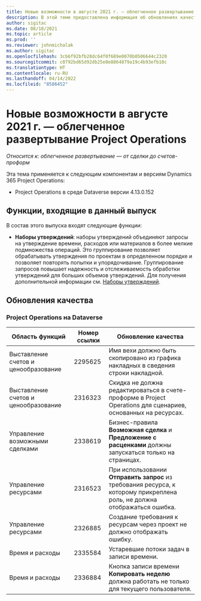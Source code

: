 ```yaml
---
title: Новые возможности в августе 2021 г. — облегченное развертывание Project Operations
description: В этой теме предоставлена информация об обновлениях качества, доступных для выпуска облегченного развертывания Project Operations (август 2021 года).
author: sigitac
ms.date: 08/10/2021
ms.topic: article
ms.prod: ''
ms.reviewer: johnmichalak
ms.author: sigitac
ms.openlocfilehash: 3cb6f92bfb28dc64f0f689e0070b0506644c2320
ms.sourcegitcommit: c0792bd65d92db25e0e8864879a19c4b93efb10c
ms.translationtype: HT
ms.contentlocale: ru-RU
ms.lasthandoff: 04/14/2022
ms.locfileid: "8586452"
---
```

# <a name="whats-new-august-2021---project-operations-lite-deployment"></a>Новые возможности в августе 2021 г. — облегченное развертывание Project Operations

_Относится к: облегченное развертывание — от сделки до счетов-проформ_

Эта тема применяется к следующим компонентам и версиям Dynamics 365 Project Operations:

  - Project Operations в среде Dataverse версии 4.13.0.152

## <a name="features-included-in-this-release"></a>Функции, входящие в данный выпуск

В состав этого выпуска входят следующие функции:

- **Наборы утверждений**: наборы утверждений объединяют запросы на утверждение времени, расходов или материалов в более мелкие подмножества операций. Это группирование позволяет обрабатывать утверждения по проектам в определенном порядке и позволяет повторять попытки и упорядочивание. Группирование запросов повышает надежность и отслеживаемость обработки утверждений для больших объемов утверждений. Для получения дополнительной информации см. [Наборы утверждений](../../approvals/approval-sets.md).

## <a name="quality-updates"></a>Обновления качества

### <a name="project-operations-on-dataverse"></a>Project Operations на Dataverse

| **Область функций** | **Номер ссылки** | **Обновление качества** |
| --- | --- | --- |
| Выставление счетов и ценообразование | 2295625 | Имя вехи должно быть скопировано из графика накладных в сведения строки накладной. |
| Выставление счетов и ценообразование | 2316323 | Скидка не должна редактироваться в счете-проформе в Project Operations для сценариев, основанных на ресурсах. |
|   Управление возможными сделками | 2338619 | Бизнес-правила **Возможная сделка** и **Предложение с расценками** должны запускаться только на страницах. |
| Управление ресурсами | 2316523 | При использовании **Отправить запрос** из требования ресурса, к которому прикреплена роль, не должна отображаться ошибка. |
| Управление ресурсами | 2326885 | Создание требования к ресурсам через проект не должно отображать ошибку. |
| Время и расходы | 2335584 | Устаревшие потоки задач в записи времени. |
| Время и расходы | 2336884 | Кнопка записи времени **Копировать неделю** должна работать не только для текущего пользователя. |
